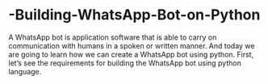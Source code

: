 # -Building-WhatsApp-Bot-on-Python
A WhatsApp bot is application software that is able to carry on communication with humans in a spoken or written manner. And today we are going to learn how we can create a WhatsApp bot using python. First, let’s see the requirements for building the WhatsApp bot using python language.
